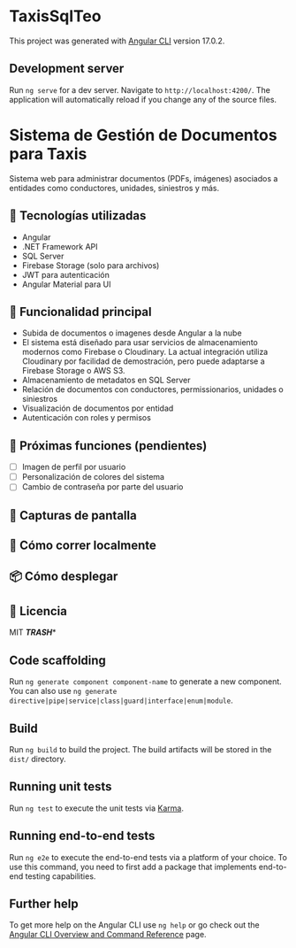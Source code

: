 # TaxisSqlTeo

This project was generated with [Angular CLI](https://github.com/angular/angular-cli) version 17.0.2.

## Development server

Run `ng serve` for a dev server. Navigate to `http://localhost:4200/`. The application will automatically reload if you change any of the source files.


# Sistema de Gestión de Documentos para Taxis

Sistema web para administrar documentos (PDFs, imágenes) asociados a entidades como conductores, unidades, siniestros y más.

## 🔧 Tecnologías utilizadas

- Angular
- .NET Framework API
- SQL Server
- Firebase Storage (solo para archivos)
- JWT para autenticación
- Angular Material para UI

## 📁 Funcionalidad principal

- Subida de documentos o imagenes desde Angular a la nube
-   El sistema está diseñado para usar servicios de almacenamiento modernos como Firebase o Cloudinary. La actual integración utiliza Cloudinary por facilidad de 
    demostración, pero puede adaptarse a Firebase Storage o AWS S3.
- Almacenamiento de metadatos en SQL Server
- Relación de documentos con conductores, permissionarios, unidades o siniestros
- Visualización de documentos por entidad
- Autenticación con roles y permisos

## 🧪 Próximas funciones (pendientes)
- [ ] Imagen de perfil por usuario
- [ ] Personalización de colores del sistema
- [ ] Cambio de contraseña por parte del usuario

## 📸 Capturas de pantalla

## 🚀 Cómo correr localmente

## 📦 Cómo desplegar

## 📄 Licencia
MIT
*****************TRASH******************
## Code scaffolding

Run `ng generate component component-name` to generate a new component. You can also use `ng generate directive|pipe|service|class|guard|interface|enum|module`.

## Build

Run `ng build` to build the project. The build artifacts will be stored in the `dist/` directory.

## Running unit tests

Run `ng test` to execute the unit tests via [Karma](https://karma-runner.github.io).

## Running end-to-end tests

Run `ng e2e` to execute the end-to-end tests via a platform of your choice. To use this command, you need to first add a package that implements end-to-end testing capabilities.

## Further help

To get more help on the Angular CLI use `ng help` or go check out the [Angular CLI Overview and Command Reference](https://angular.io/cli) page.
